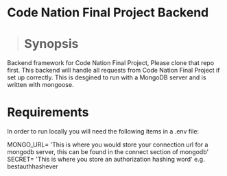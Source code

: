 # Code Nation Final Project Backend

> # Synopsis

Backend framework for Code Nation Final Project, Please clone that repo first. This backend will handle all requests from Code Nation Final Project if set up correctly. This is desgined to run with a MongoDB server and is written with mongoose.

# Requirements

In order to run locally you will need the following items in a .env file:

MONGO_URL= 'This is where you would store your connection url for a mongodb server, this can be found in the connect section of mongodb'
SECRET= 'This is where you store an authorization hashing word' e.g. bestauthhashever
